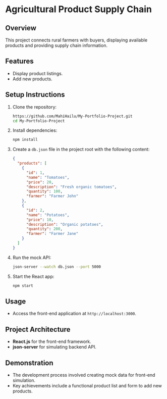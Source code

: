 # Agricultural Product Supply Chain

## Overview
This project connects rural farmers with buyers, displaying available products and providing supply chain information.

## Features
- Display product listings.
- Add new products.

## Setup Instructions

1. Clone the repository:
    ```bash
    https://github.com/MahiHailu/My-Portfolio-Project.git
    cd My-Portfolio-Project
    ```

2. Install dependencies:
    ```bash
    npm install
    ```

3. Create a `db.json` file in the project root with the following content:
    ```json
    {
      "products": [
        {
          "id": 1,
          "name": "Tomatoes",
          "price": 20,
          "description": "Fresh organic tomatoes",
          "quantity": 100,
          "farmer": "Farmer John"
        },
        {
          "id": 2,
          "name": "Potatoes",
          "price": 10,
          "description": "Organic potatoes",
          "quantity": 200,
          "farmer": "Farmer Jane"
        }
      ]
    }
    ```

4. Run the mock API:
    ```bash
    json-server --watch db.json --port 5000
    ```

5. Start the React app:
    ```bash
    npm start
    ```

## Usage
- Access the front-end application at `http://localhost:3000`.

## Project Architecture
- **React.js** for the front-end framework.
- **json-server** for simulating backend API.

## Demonstration
- The development process involved creating mock data for front-end simulation.
- Key achievements include a functional product list and form to add new products.

